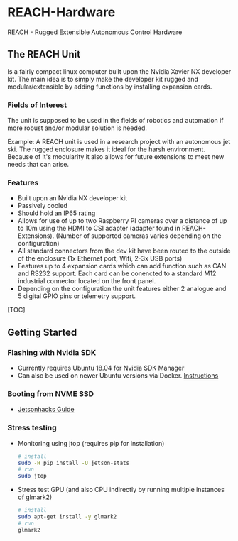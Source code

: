 # REACH-Hardware
REACH - Rugged Extensible Autonomous Control Hardware

## The REACH Unit
Is a fairly compact linux computer built upon the Nvidia Xavier NX developer kit. The main idea is to simply make the developer kit rugged and modular/extensible by adding functions by installing expansion cards.

### Fields of Interest
The unit is supposed to be used in the fields of robotics and automation if more robust and/or modular solution is needed. 

Example: A REACH unit is used in a research project with an autonomous jet ski. The rugged enclosure makes it ideal for the harsh environment. Because of it's modularity it also allows for future extensions to meet new needs that can arise.

### Features
* Built upon an Nvidia NX developer kit
* Passively cooled
* Should hold an IP65 rating
* Allows for use of up to two Raspberry PI cameras over a distance of up to 10m using the HDMI to CSI adapter (adapter found in REACH-Extensions). (Number of supported cameras varies depending on the configuration)
* All standard connectors from the dev kit have been routed to the outside of the enclosure (1x Ethernet port, Wifi, 2-3x USB ports)
* Features up to 4 expansion cards which can add function such as CAN and RS232 support. Each card can be conencted to a standard M12 industrial connector located on the front panel.
* Depending on the configuration the unit features either 2 analogue and 5 digital GPIO pins or telemetry support.

[TOC]

## Getting Started

### Flashing with Nvidia SDK

* Currently requires Ubuntu 18.04 for Nvidia SDK Manager
* Can also be used on newer Ubuntu versions via Docker. [Instructions](https://docs.nvidia.com/sdk-manager/docker-containers/index.html)

### Booting from NVME SSD

* [Jetsonhacks Guide](https://www.jetsonhacks.com/2020/05/29/jetson-xavier-nx-run-from-ssd/)

### Stress testing

* Monitoring using jtop (requires pip for installation)

  ```sh
  # install
  sudo -H pip install -U jetson-stats
  # run
  sudo jtop
  ```

* Stress test GPU (and also CPU indirectly by running multiple instances of glmark2)

  ```sh
  # install
  sudo apt-get install -y glmark2
  # run
  glmark2
  ```

